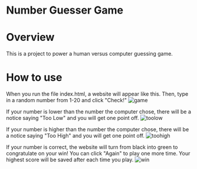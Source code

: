 # Number Guesser Game
# Overview
This is a project to power a human versus computer guessing game. 

# How to use
When you run the file index.html, a website will appear like this. Then, type in a random number from 1-20 and click "Check!"
![game](https://user-images.githubusercontent.com/87378628/135094959-40ea9e71-5d1d-4b14-b71a-f8f68837cf20.png)


If your number is lower than the number the computer chose, there will be a notice saying "Too Low" and you will get one point off.
![toolow](https://user-images.githubusercontent.com/87378628/135095103-e54567ca-c113-4c94-9132-ab8c8d9bf02e.png)


If your number is higher than the number the computer chose, there will be a notice saying "Too High" and you will get one point off.
![toohigh](https://user-images.githubusercontent.com/87378628/135095247-a62a1dcd-0b86-40f4-af6e-a2cb76c6a400.png)


If your number is correct, the website will turn from black into green to congratulate on your win! You can click "Again" to play one more time. 
Your highest score will be saved after each time you play. 
![win](https://user-images.githubusercontent.com/87378628/135095951-5cf4e01a-6333-4ca1-979e-02fe6032227e.png)
